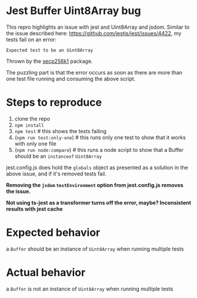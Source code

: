 # Jest Buffer Uint8Array bug

This repro highlights an issue with jest and Uint8Array and jsdom.
Similar to the issue described here: https://github.com/jestjs/jest/issues/4422, my tests fail on an error:

```
Expected test to be an Uint8Array
```

Thrown by the [secp256k1](https://github.com/cryptocoinjs/secp256k1-node/blob/master/lib/index.js#L22) package.

The puzzling part is that the error occurs as soon as there are more than one test file running and consuming the above 
script.

# Steps to reproduce

1. clone the repo
2. `npm install`
3. `npm test` # this shows the tests failing
4. (`npm run test:only-one`) # this runs only one test to show that it works with only one file
5. (`npm run node:compare`) # this runs a node script to show that a Buffer should be an `instanceof` `Uint8Array`

jest.config.js does hold the `globals` object as presented as a solution in the above issue, and if it's removed tests fail.

**Removing the `jsdom` `testEnvironment` option from jest.config.js removes the issue.**

**Not using ts-jest as a transformer turns off the error, maybe? Inconsistent results with jest cache**

# Expected behavior

a `Buffer` should be an instance of `Uint8Array` when running multiple tests

# Actual behavior

a `Buffer` is not an instance of `Uint8Array` when running multiple tests
